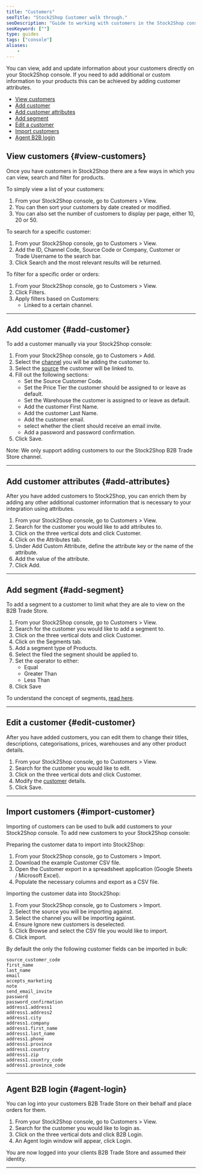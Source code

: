 ```yaml
---
title: "Customers"
seoTitle: "Stock2Shop Customer walk through."
seoDescription: "Guide to working with customers in the Stock2Shop console."
seoKeyword: [""]
type: guides
tags: ["console"]
aliases:
    - 
---
```


You can view, add and update information about your customers directly on your Stock2Shop console. 
If you need to add additional or custom information to your products this can be achieved by adding customer attributes.

- [View customers](#view-customers)
- [Add customer](add-customer)
- [Add customer attributes](#add-attributes) 
- [Add segment](#add-segment)
- [Edit a customer](#edit-customer)
- [Import customers](import-customer)
- [Agent B2B login](#agent-login)

## View customers {#view-customers}
Once you have customers in Stock2Shop there are a few ways in which you can view, search and filter for products.

To simply view a list of your customers:

1. From your Stock2Shop console, go to Customers > View.
2. You can then sort your customers by date created or modified.
3. You can also set the number of customers to display per page, either 10, 20 or 50.

To search for a specific customer:

1. From your Stock2Shop console, go to Customers > View.
2. Add the ID, Channel Code, Source Code or Company, Customer or Trade Username to the search bar.
3. Click Search and the most relevant results will be returned.

To filter for a specific order or orders:

1. From your Stock2Shop console, go to Customers > View.
2. Click Filters.
3. Apply filters based on Customers:
    - Linked to a certain channel.
    
---

## Add customer {#add-customer}
To add a customer manually via your Stock2Shop console:

1. From your Stock2Shop console, go to Customers > Add.
2. Select the [channel](/help/guides/channel "What are sales channels in Stock2Shop") you will be adding the customer to.
3. Select the [source](/help/guides/source "What is a source in Stock2Shop") the customer will be linked to.
4. Fill out the following sections:
    - Set the Source Customer Code.
    - Set the Price Tier the customer should be assigned to or leave as default.
    - Set the Warehouse the customer is assigned to or leave as default.
    - Add the customer First Name.
    - Add the customer Last Name.
    - Add the customer email.
    - select whether the client should receive an email invite.
    - Add a password and password confirmation.
5. Click Save.

Note: We only support adding customers to our the Stock2Shop B2B Trade Store channel.

---

## Add customer attributes {#add-attributes}
After you have added customers to Stock2Shop, you can enrich them by adding any other additional customer information that is necessary to your integration using attributes. 

1. From your Stock2Shop console, go to Customers > View.
2. Search for the customer you would like to add attributes to.
3. Click on the three vertical dots and click Customer.
4. Click on the Attributes tab.
5. Under Add Custom Attribute, define the attribute key or the name of the attribute.
6. Add the value of the attribute.
7. Click Add.

---

## Add segment {#add-segment}
To add a segment to a customer to limit what they are ale to view on the B2B Trade Store.

1. From your Stock2Shop console, go to Customers > View.
2. Search for the customer you would like to add a segment to.
3. Click on the three vertical dots and click Customer.
4. Click on the Segments tab.
5. Add a segment type of Products.
6. Select the filed the segment should be applied to.
7. Set the operator to either:
    - Equal
    - Greater Than
    - Less Than
8. Click Save

To understand the concept of segments, [read here](/help/guides/segments "What are segments and how to use them?").

---

## Edit a customer {#edit-customer}
After you have added customers, you can edit them to change their titles, descriptions, categorisations, prices, warehouses and any other product details.

1. From your Stock2Shop console, go to Customers > View.
2. Search for the customer you would like to edit.
3. Click on the three vertical dots and click Customer.
4. Modify the [customer](/help/guides/customer/ "Understanding customers in Stock2Shop") details.
5. Click Save.


---

## Import customers {#import-customer}
Importing of customers can be used to bulk add customers to your Stock2Shop console. To add new customers to your Stock2Shop console:

Preparing the customer data to import into Stock2Shop:

1. From your Stock2Shop console, go to Customers > Import.
2. Download the example Customer CSV file.
3. Open the Customer export in a spreadsheet application (Google Sheets / Microsoft Excel).
4. Populate the necessary columns and export as a CSV file.


Importing the customer data into Stock2Shop:
1. From your Stock2Shop console, go to Customers > Import.
2. Select the source you will be importing against.
3. Select the channel you will be importing against.
4. Ensure Ignore new customers is deselected.
5. Click Browse and select the CSV file you would like to import.
6. Click import.

By default the only the following customer fields can be imported in bulk:

```
source_customer_code
first_name
last_name
email
accepts_marketing
note
send_email_invite
password
password_confirmation
address1.address1
address1.address2
address1.city
address1.company
address1.first_name
address1.last_name
address1.phone
address1.province
address1.country
address1.zip
address1.country_code
address1.province_code
```

---

## Agent B2B login {#agent-login}
You can log into your customers B2B Trade Store on their behalf and place orders for them.

1. From your Stock2Shop console, go to Customers > View.
2. Search for the customer you would like to login as.
3. Click on the three vertical dots and click B2B Login.
4. An Agent login window will appear, click Login.

You are now logged into your clients B2B Trade Store and assumed their identity.

---

